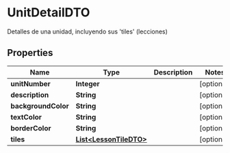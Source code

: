 

# UnitDetailDTO

Detalles de una unidad, incluyendo sus 'tiles' (lecciones)

## Properties

| Name | Type | Description | Notes |
|------------ | ------------- | ------------- | -------------|
|**unitNumber** | **Integer** |  |  [optional] |
|**description** | **String** |  |  [optional] |
|**backgroundColor** | **String** |  |  [optional] |
|**textColor** | **String** |  |  [optional] |
|**borderColor** | **String** |  |  [optional] |
|**tiles** | [**List&lt;LessonTileDTO&gt;**](LessonTileDTO.md) |  |  [optional] |



